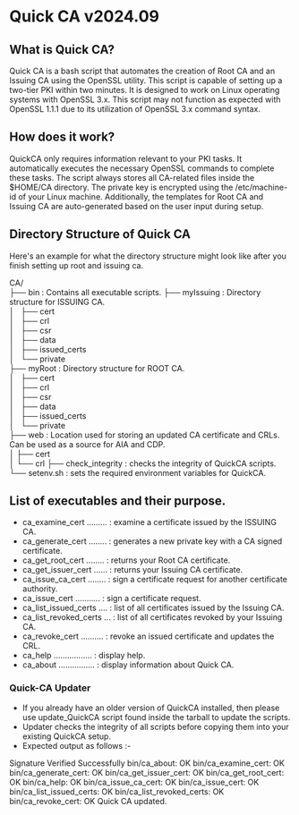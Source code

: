 # Quick CA v2024.09
  
  
## What is Quick CA?
Quick CA is a bash script that automates the creation of Root CA and an Issuing CA using the OpenSSL utility. This script is capable of setting up a two-tier PKI within two minutes. It is designed to work on Linux operating systems with OpenSSL 3.x. This script may not function as expected with OpenSSL 1.1.1 due to its utilization of OpenSSL 3.x command syntax.
  
  
  
  
## How does it work?
QuickCA only requires information relevant to your PKI tasks. It automatically executes the necessary OpenSSL commands to complete these tasks. The script always stores all CA-related files inside the $HOME/CA directory. The private key is encrypted using the /etc/machine-id of your Linux machine. Additionally, the templates for Root CA and Issuing CA are auto-generated based on the user input during setup.
  
  
  
  
## Directory Structure of Quick CA
Here's an example for what the directory structure might look like after you finish setting up root and issuing ca.

CA/  
├── bin			: Contains all executable scripts.
├── myIssuing		: Directory structure for ISSUING CA.  
│   ├── cert  
│   ├── crl  
│   ├── csr  
│   ├── data  
│   ├── issued_certs  
│   └── private  
├── myRoot		: Directory structure for ROOT CA.  
│   ├── cert  
│   ├── crl  
│   ├── csr  
│   ├── data  
│   ├── issued_certs  
│   └── private  
├── web			: Location used for storing an updated CA certificate and CRLs. Can be used as a source for AIA and CDP.  
│    ├── cert  
│    └── crl
├── check_integrity : checks the integrity of QuickCA scripts.
└── setenv.sh : sets the required environment variables for QuickCA.
  
  
  
## List of executables and their purpose.
  
 - ca_examine_cert ......... : examine a certificate issued by the ISSUING CA.
 - ca_generate_cert ........ : generates a new private key with a CA signed certificate.
 - ca_get_root_cert ........ : returns your Root CA certificate.
 - ca_get_issuer_cert ...... : returns your Issuing CA certificate.
 - ca_issue_ca_cert ........ : sign a certificate request for another certificate authority.
 - ca_issue_cert ........... : sign a certificate request.
 - ca_list_issued_certs .... : list of all certificates issued by the Issuing CA.
 - ca_list_revoked_certs ... : list of all certificates revoked by your Issuing CA.
 - ca_revoke_cert .......... : revoke an issued certificate and updates the CRL.
 - ca_help ................. : display help.
 - ca_about ................ : display information about Quick CA.
   

### Quick-CA Updater
- If you already have an older version of QuickCA installed, then please use update_QuickCA script found inside the tarball to update the scripts.
- Updater checks the integrity of all scripts before copying them into your existing QuickCA setup.
- Expected output as follows :-
  
Signature Verified Successfully
bin/ca_about: OK
bin/ca_examine_cert: OK
bin/ca_generate_cert: OK
bin/ca_get_issuer_cert: OK
bin/ca_get_root_cert: OK
bin/ca_help: OK
bin/ca_issue_ca_cert: OK
bin/ca_issue_cert: OK
bin/ca_list_issued_certs: OK
bin/ca_list_revoked_certs: OK
bin/ca_revoke_cert: OK
Quick CA updated.
